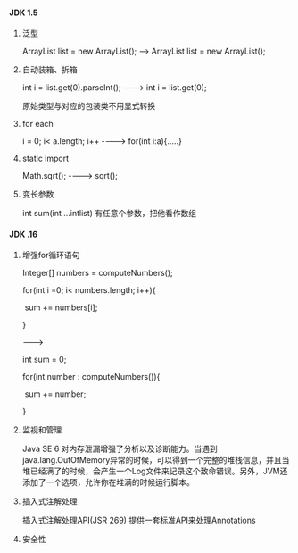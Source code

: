 #### JDK 1.5 

1. 泛型

   ArrayList list = new ArrayList();  -->    ArrayList<String>  list = new  ArrayList<String>();

2. 自动装箱、拆箱

   int i = list.get(0).parseInt();  ---> int i = list.get(0);

   原始类型与对应的包装类不用显式转换

3. for each

   i = 0; i< a.length; i++  ---->   for(int i:a){.....}

4. static import

   Math.sqrt();  ----> sqrt();

5. 变长参数

   int sum(int ...intlist)  有任意个参数，把他看作数组



#### JDK .16

1. 增强for循环语句

   Integer[]  numbers  = computeNumbers();

   for(int i =0; i< numbers.length; i++){

   ​	sum += numbers[i];

   }

   --->

   int sum = 0;

   for(int number : computeNumbers()){

   ​	sum += number;

   }

2. 监视和管理

   Java SE 6 对内存泄漏增强了分析以及诊断能力。当遇到 java.lang.OutOfMemory异常的时候，可以得到一个完整的堆栈信息，并且当堆已经满了的时候，会产生一个Log文件来记录这个致命错误。另外，JVM还添加了一个选项，允许你在堆满的时候运行脚本。

3. 插入式注解处理

   插入式注解处理API(JSR 269) 提供一套标准API来处理Annotations

4. 安全性



